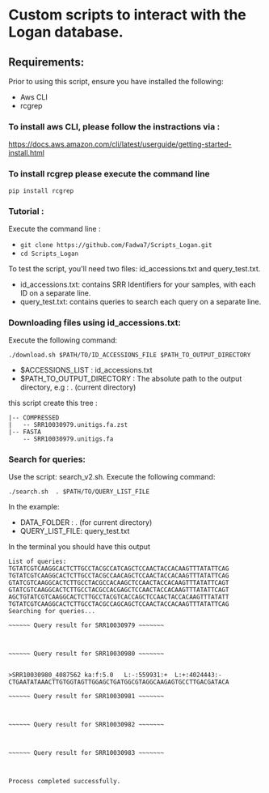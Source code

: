 # Custom scripts to interact with the Logan database.

## Requirements: 
Prior to using this script, ensure you have installed the following:
- Aws CLI
- rcgrep

### To install aws CLI, please follow the instractions via :
https://docs.aws.amazon.com/cli/latest/userguide/getting-started-install.html

### To install rcgrep please execute the command line 
`pip install rcgrep`
  
### Tutorial :
Execute the command line : 
- ` git clone https://github.com/Fadwa7/Scripts_Logan.git `
- ` cd Scripts_Logan ` 

To test the script, you'll need two files: id_accessions.txt and query_test.txt.
- id_accessions.txt: contains SRR Identifiers for your samples, with each ID on a separate line.
- query_test.txt: contains queries to search each query on a separate line.
  
### Downloading files using id_accessions.txt:

Execute the following command:

` ./download.sh $PATH/TO/ID_ACCESSIONS_FILE $PATH_TO_OUTPUT_DIRECTORY `

- $ACCESSIONS_LIST : id_accessions.txt
- $PATH_TO_OUTPUT_DIRECTORY : The absolute path to the output directory, e.g : . (current directory)
  
this script create this tree :
```
|-- COMPRESSED
|   -- SRR10030979.unitigs.fa.zst
|-- FASTA
    -- SRR10030979.unitigs.fa
```

### Search for queries:

Use the script: search_v2.sh.
Execute the following command:

` ./search.sh  . $PATH/TO/QUERY_LIST_FILE `

In the example: 
- DATA_FOLDER : . (for current directory)
- QUERY_LIST_FILE: query_test.txt

In the terminal you should have this output

```
List of queries:
TGTATCGTCAAGGCACTCTTGCCTACGCCATCAGCTCCAACTACCACAAGTTTATATTCAG 
TGTATCGTCAAGGCACTCTTGCCTACGCCAACAGCTCCAACTACCACAAGTTTATATTCAG 
GTATCGTCAAGGCACTCTTGCCTACGCCACAAGCTCCAACTACCACAAGTTTATATTCAGT 
GTATCGTCAAGGCACTCTTGCCTACGCCACGAGCTCCAACTACCACAAGTTTATATTCAGT 
AGCTGTATCGTCAAGGCACTCTTGCCTACGTCACCAGCTCCAACTACCACAAGTTTATATT 
TGTATCGTCAAGGCACTCTTGCCTACGCCAGCAGCTCCAACTACCACAAGTTTATATTCAG
Searching for queries...

~~~~~~ Query result for SRR10030979 ~~~~~~~



~~~~~~ Query result for SRR10030980 ~~~~~~~


>SRR10030980_4087562 ka:f:5.0   L:-:559931:+  L:+:4024443:- 
CTGAATATAAACTTGTGGTAGTTGGAGCTGATGGCGTAGGCAAGAGTGCCTTGACGATACA

~~~~~~ Query result for SRR10030981 ~~~~~~~



~~~~~~ Query result for SRR10030982 ~~~~~~~



~~~~~~ Query result for SRR10030983 ~~~~~~~



Process completed successfully.

```




